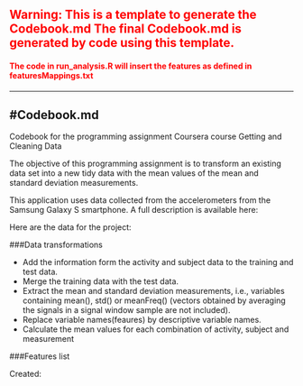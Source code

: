 <!---Template warning-->
## <span style="color:red">Warning: This is a template to generate the Codebook.md The final Codebook.md is generated by code using this template. </span>
#### <span style="color:red">The code in run_analysis.R will insert the features as defined in featuresMappings.txt</span>
<!---/Template warning-->

---
#Codebook.md
---

Codebook for the programming assignment Coursera course Getting and Cleaning Data

The objective of this programming assignment is to transform an existing data set into a new tidy data with the mean values of the mean and standard deviation measurements.

This application uses data collected from the accelerometers from the Samsung Galaxy S smartphone. A full description is available here: <!---SmartPhoneWebsiteUrl--><!---/SmartPhoneWebsiteUrl-->

Here are the data for the project: <!---DataFileUrl--><!---/DataFileUrl-->



###Data transformations

- Add the information form the activity and subject data to the training and test data.
- Merge the training data with the test data.
- Extract the mean and standard deviation measurements, i.e., variables containing mean(), std() or meanFreq() (vectors obtained by averaging the signals in a signal window sample are not included).
- Replace variable names(feaures) by descriptive variable names.
- Calculate the mean values for each combination of activity, subject and measurement

###Features list

<!---GeneratedFeatures--><!---/GeneratedFeatures-->



Created: <!---DateTimeCreated--><!---/DateTimeCreated-->

